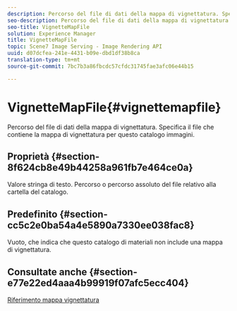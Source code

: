 ```yaml
---
description: Percorso del file di dati della mappa di vignettatura. Specifica il file che contiene la mappa di vignettatura per questo catalogo immagini.
seo-description: Percorso del file di dati della mappa di vignettatura. Specifica il file che contiene la mappa di vignettatura per questo catalogo immagini.
seo-title: VignetteMapFile
solution: Experience Manager
title: VignetteMapFile
topic: Scene7 Image Serving - Image Rendering API
uuid: d07dcfea-241e-4431-b09e-dbd1df38b8ca
translation-type: tm+mt
source-git-commit: 7bc7b3a86fbcdc57cfdc31745fae3afc06e44b15

---
```



# VignetteMapFile{#vignettemapfile}

Percorso del file di dati della mappa di vignettatura. Specifica il file che contiene la mappa di vignettatura per questo catalogo immagini.

## Proprietà {#section-8f624cb8e49b44258a961fb7e464ce0a}

Valore stringa di testo. Percorso o percorso assoluto del file relativo alla cartella del catalogo.

## Predefinito {#section-cc5c2e0ba54a4e5890a7330ee038fac8}

Vuoto, che indica che questo catalogo di materiali non include una mappa di vignettatura.

## Consultate anche {#section-e77e22ed4aaa4b99919f07afc5ecc404}

[Riferimento mappa vignettatura](../../../../../ir-api/material-cat/image-rendering-api-ref/c-ir-material-catalog/c-ir-vignette-map-reference/c-ir-vignette-map-reference.md#concept-f9486269f2b04d4cb6750f3af7bf0eb7)
